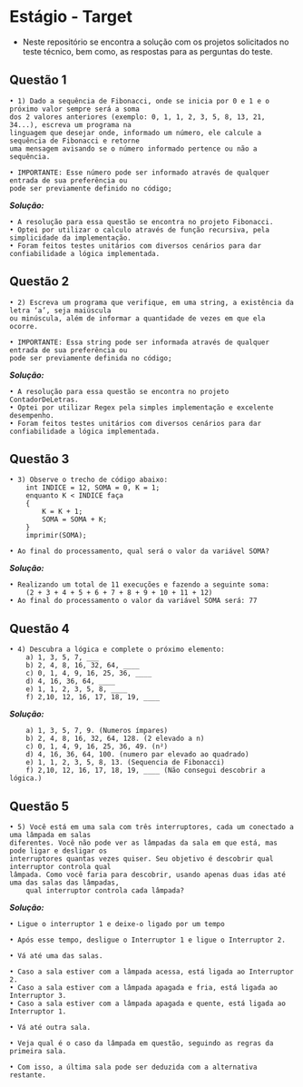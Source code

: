 ﻿# Estágio - Target
- Neste repositório se encontra a solução com os projetos solicitados no teste técnico, bem como, as respostas para as perguntas do teste.

## Questão 1
	• 1) Dado a sequência de Fibonacci, onde se inicia por 0 e 1 e o próximo valor sempre será a soma 
 	dos 2 valores anteriores (exemplo: 0, 1, 1, 2, 3, 5, 8, 13, 21, 34...), escreva um programa na 
  	linguagem que desejar onde, informado um número, ele calcule a sequência de Fibonacci e retorne 
   	uma mensagem avisando se o número informado pertence ou não a sequência.

	• IMPORTANTE: Esse número pode ser informado através de qualquer entrada de sua preferência ou 
 	pode ser previamente definido no código;
***Solução:***

	• A resolução para essa questão se encontra no projeto Fibonacci. 
 	• Optei por utilizar o calculo através de função recursiva, pela simplicidade da implementação.
	• Foram feitos testes unitários com diversos cenários para dar confiabilidade a lógica implementada.

## Questão 2
	• 2) Escreva um programa que verifique, em uma string, a existência da letra ‘a’, seja maiúscula 
 	ou minúscula, além de informar a quantidade de vezes em que ela ocorre.

	• IMPORTANTE: Essa string pode ser informada através de qualquer entrada de sua preferência ou 
 	pode ser previamente definida no código;
***Solução:***

	• A resolução para essa questão se encontra no projeto ContadorDeLetras. 
 	• Optei por utilizar Regex pela simples implementação e excelente desempenho.
	• Foram feitos testes unitários com diversos cenários para dar confiabilidade a lógica implementada.

## Questão 3
	• 3) Observe o trecho de código abaixo: 
		int INDICE = 12, SOMA = 0, K = 1; 
		enquanto K < INDICE faça 
		{ 
		    K = K + 1; 
		    SOMA = SOMA + K; 
		} 
		imprimir(SOMA);

	• Ao final do processamento, qual será o valor da variável SOMA?
***Solução:***
	
	• Realizando um total de 11 execuções e fazendo a seguinte soma: 
 		(2 + 3 + 4 + 5 + 6 + 7 + 8 + 9 + 10 + 11 + 12) 
	• Ao final do processamento o valor da variável SOMA será: 77

## Questão 4
	• 4) Descubra a lógica e complete o próximo elemento:
		a) 1, 3, 5, 7, ___
		b) 2, 4, 8, 16, 32, 64, ____
		c) 0, 1, 4, 9, 16, 25, 36, ____
		d) 4, 16, 36, 64, ____
		e) 1, 1, 2, 3, 5, 8, ____
		f) 2,10, 12, 16, 17, 18, 19, ____
***Solução:***
	
		a) 1, 3, 5, 7, 9. (Numeros ímpares)
		b) 2, 4, 8, 16, 32, 64, 128. (2 elevado a n)
		c) 0, 1, 4, 9, 16, 25, 36, 49. (n²)
		d) 4, 16, 36, 64, 100. (numero par elevado ao quadrado)
		e) 1, 1, 2, 3, 5, 8, 13. (Sequencia de Fibonacci)
		f) 2,10, 12, 16, 17, 18, 19, ____ (Não consegui descobrir a lógica.)

## Questão 5
	• 5) Você está em uma sala com três interruptores, cada um conectado a uma lâmpada em salas 
 	diferentes. Você não pode ver as lâmpadas da sala em que está, mas pode ligar e desligar os 
  	interruptores quantas vezes quiser. Seu objetivo é descobrir qual interruptor controla qual 
   	lâmpada. Como você faria para descobrir, usando apenas duas idas até uma das salas das lâmpadas, 
    	qual interruptor controla cada lâmpada?  
***Solução:***
	
	• Ligue o interruptor 1 e deixe-o ligado por um tempo

	• Após esse tempo, desligue o Interruptor 1 e ligue o Interruptor 2.

	• Vá até uma das salas.

	• Caso a sala estiver com a lâmpada acessa, está ligada ao Interruptor 2.
	• Caso a sala estiver com a lâmpada apagada e fria, está ligada ao Interruptor 3.
	• Caso a sala estiver com a lâmpada apagada e quente, está ligada ao Interruptor 1.

	• Vá até outra sala.

	• Veja qual é o caso da lâmpada em questão, seguindo as regras da primeira sala.

	• Com isso, a última sala pode ser deduzida com a alternativa restante.
		
